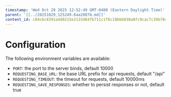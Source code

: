 ```yaml
---
timestamp: 'Wed Oct 29 2025 12:52:49 GMT-0400 (Eastern Daylight Time)'
parent: '[[../20251029_125249.6aa2087b.md]]'
content_id: c84c6c8391a4d0215e2133d64fb711c1f6c19bbb030a8fc9cac7c39b78c4ad07
---
```


# Configuration

The following environment variables are available:

* `PORT`: the port to the server binds, default 10000
* `REQUESTING_BASE_URL`: the base URL prefix for api requests, default "/api"
* `REQUESTING_TIMEOUT`: the timeout for requests, default 10000ms
* `REQUESTING_SAVE_RESPONSES`: whether to persist responses or not, default true
